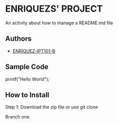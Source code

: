 # ENRIQUEZS' PROJECT
An acitvity about how to manage a README.md file

## Authors

- [ENRIQUEZ-IPT101-B](https://github.com/ENRIQUEZ-IPT101-B)



## Sample Code

printf("Hello World");

## How to Install
Step 1: Download the zip file or use git clone

Branch one
